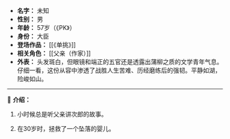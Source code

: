 
- **名字：** 未知
- **性别：** 男
- **年龄：** 57岁（《PK》）
- **身份：** 大臣
- **登场作品：** [[《单挑》]]
- **相关角色：** [[父亲（作家）]]
- **外表：** 头发斑白，但眼镜和端正的五官还是透露出蒲柳之质的文学青年气息。仔细一看，这份从容中渗透了战胜人生苦难、历经磨练后的强韧。平静如湖，险峻如山。

---

🗾 **介绍：** 

1. 小时候总是听父亲讲次郎的故事。

2. 在30岁时，拯救了一个坠落的婴儿。